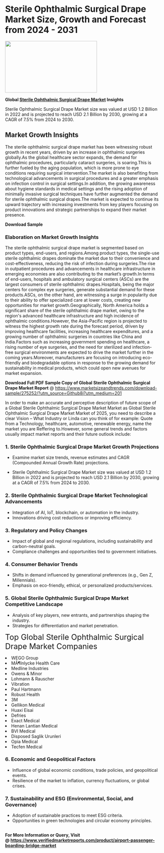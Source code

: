 <H1>Sterile Ophthalmic Surgical Drape Market Size, Growth and Forecast from 2024 - 2031</H1><img class="aligncenter size-medium wp-image-584254" src="https://thirdeyenews.in/wp-content/uploads/2024/09/Global-Market-Research-300x168.jpeg" alt="" width="300" height="168" /><p><strong>Global&nbsp;<a href="https://www.marketsizeandtrends.com/download-sample/275252/?utm_source=Github8j?utm_medium=201">Sterile Ophthalmic Surgical Drape Market</a> Insights</strong></p><p>Sterile Ophthalmic Surgical Drape Market size was valued at USD 1.2 Billion in 2022 and is projected to reach USD 2.1 Billion by 2030, growing at a CAGR of 7.5% from 2024 to 2030.</p><p><h2>Market Growth Insights</h2> The sterile ophthalmic surgical drape market has been witnessing robust growth in recent years, driven by an increase in ophthalmic surgeries globally.As the global healthcare sector expands, the demand for ophthalmic procedures, particularly cataract surgeries, is soaring.This is further fueled by the aging population, which is more prone to eye conditions requiring surgical intervention.The market is also benefiting from technological advancements in surgical procedures and a greater emphasis on infection control in surgical settings.In addition, the growing awareness about hygiene standards in medical settings and the rising adoption of minimally invasive surgical techniques have further augmented the demand for sterile ophthalmic surgical drapes.The market is expected to continue its upward trajectory with increasing investments from key players focusing on product innovations and strategic partnerships to expand their market presence.<p><strong>Download Sample</strong></p> <h3>Elaboration on Market Growth Insights</h3> The sterile ophthalmic surgical drape market is segmented based on product types, end-users, and regions.Among product types, the single-use sterile ophthalmic drapes dominate the market due to their convenience and cost-effectiveness, reducing the risk of infection during surgeries.The rise in outpatient procedures and advancements in healthcare infrastructure in emerging economies are also contributing to the market’s growth.In terms of end-users, hospitals and ambulatory surgical centers (ASCs) are the largest consumers of sterile ophthalmic drapes.Hospitals, being the major centers for complex eye surgeries, generate substantial demand for these products.ASCs, on the other hand, are witnessing a surge in popularity due to their ability to offer specialized care at lower costs, creating new opportunities for market growth.Geographically, North America holds a significant share of the sterile ophthalmic drape market, owing to the region's advanced healthcare infrastructure and high incidence of ophthalmic conditions.However, the Asia-Pacific region is projected to witness the highest growth rate during the forecast period, driven by improving healthcare facilities, increasing healthcare expenditures, and a growing number of ophthalmic surgeries in countries like China and India.Factors such as increasing government spending on healthcare, a rising number of eye surgeries, and the need for sterilized and infection-free surgical environments are expected to drive the market further in the coming years.Moreover, manufacturers are focusing on introducing eco-friendly and biodegradable options in response to the growing demand for sustainability in medical products, which could open new avenues for market expansion.<p><span class=""><strong>Download Full PDF Sample Copy of Global Sterile Ophthalmic Surgical Drape Market Report</strong> @ <a href="https://www.marketsizeandtrends.com/download-sample/275252/?utm_source=Github8j?utm_medium=201" target="_blank">https://www.marketsizeandtrends.com/download-sample/275252/?utm_source=Github8j?utm_medium=201</a></span></p><p>In order to make an accurate and perceptive description of future scope of a Global&nbsp;Sterile Ophthalmic Surgical Drape Market Market as Global&nbsp;Sterile Ophthalmic Surgical Drape Market Market of 2025, you need to describe a clear Vision &ndash; What Industry or Linda can you think of for example: Quote from a Technology, healthcare, automotive, renewable energy, name the market you are Reffering to.However, some general trends and factors usually impact market reports and their future outlook include:</p><h3>1.&nbsp;<strong>Sterile Ophthalmic Surgical Drape Market Growth Projections</strong></h3><ul><li>Examine market size trends, revenue estimates and CAGR (Compounded Annual Growth Rate) projections.</li><li><p>Sterile Ophthalmic Surgical Drape Market size was valued at USD 1.2 Billion in 2022 and is projected to reach USD 2.1 Billion by 2030, growing at a CAGR of 7.5% from 2024 to 2030.</p></li></ul><h3>2.&nbsp;<strong>Sterile Ophthalmic Surgical Drape Market Technological Advancements</strong></h3><ul><li>Integration of AI, IoT, blockchain, or automation in the industry.</li><li>Innovations driving cost reductions or improving efficiency.</li></ul><h3>3.&nbsp;<strong>Regulatory and Policy Changes</strong></h3><ul><li>Impact of global and regional regulations, including sustainability and carbon-neutral goals.</li><li>Compliance challenges and opportunities tied to government initiatives.</li></ul><h3>4.&nbsp;<strong>Consumer Behavior Trends</strong></h3><ul><li>Shifts in demand influenced by generational preferences (e.g., Gen Z, Millennials).</li><li>Emphasis on eco-friendly, ethical, or personalized products/services.</li></ul><h3>5.&nbsp;<strong>Global Sterile Ophthalmic Surgical Drape Market Competitive Landscape</strong></h3><ul><li>Analysis of key players, new entrants, and partnerships shaping the industry.</li><li>Strategies for differentiation and market penetration.</li></ul><p data-pm-slice="1 1 []"><span style="color: inherit; font-family: inherit; font-size: 25px;">Top Global Sterile Ophthalmic Surgical Drape Market Companies</span></p><div class="" data-test-id=""><p><li>WEGO Group</li><li> MÃ¶lnlycke Health Care</li><li> Medline Industries</li><li> Owens & Minor</li><li> Lohmann & Rauscher</li><li> Vibration</li><li> Paul Hartmann</li><li> Robust Health</li><li> 3M</li><li> Gellikon Medical</li><li> Huaxi Eisai</li><li> Defries</li><li> Exact Medical</li><li> Henan Lantian Medical</li><li> BVI Medical</li><li> Disposed Saglik Urunleri</li><li> Opia Medical</li><li> Tecfen Medical</li></p></div><h3>6.&nbsp;<strong>Economic and Geopolitical Factors</strong></h3><ul><li>Influence of global economic conditions, trade policies, and geopolitical events.</li><li>Resilience of the market to inflation, currency fluctuations, or global crises.</li></ul><h3>7.&nbsp;<strong>Sustainability and ESG (Environmental, Social, and Governance)</strong></h3><ul><li>Adoption of sustainable practices to meet ESG criteria.</li><li>Opportunities in green technologies and circular economy principles.</li></ul><h2><strong style="font-size: 14px;">For More Information or Query, Visit @&nbsp;</strong><a style="background-color: #ffffff; font-size: 14px;" href="https://www.marketsizeandtrends.com/report/sterile-ophthalmic-surgical-drape-market/" target="_blank">https://www.verifiedmarketreports.com/product/airport-passenger-boarding-bridge-market</a></h2>